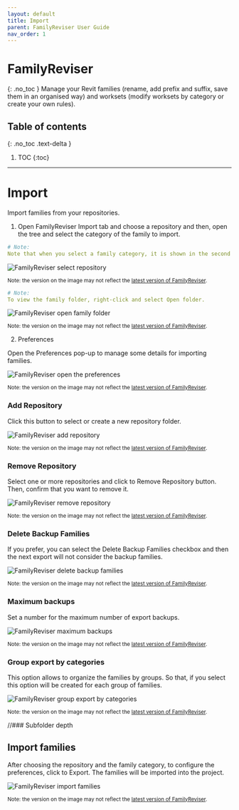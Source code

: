 ```yaml
---
layout: default
title: Import
parent: FamilyReviser User Guide
nav_order: 1
---
```


# FamilyReviser
{: .no_toc }
Manage your Revit families (rename, add prefix and suffix, save them in an organised way) and worksets (modify worksets by category or create your own rules).
## Table of contents
{: .no_toc .text-delta }

1. TOC
{:toc}

---

# Import

Import families from your repositories.

1. Open FamilyReviser Import tab and choose a repository and then, open the tree and select the category of the family to import.

```yaml
# Note:
Note that when you select a family category, it is shown in the second table. You can select specific families to import them into the project.
```

![FamilyReviser select repository](../../assets\images\FR-Im-SelectRepository.gif)

<sub>Note: the version on the image may not reflect the [latest version of FamilyReviser](https://diroots.com/revit-plugins/manage-revit-families-and-worksets-with-familyreviser/).</sub>

```yaml
# Note:
To view the family folder, right-click and select Open folder.
```

![FamilyReviser open family folder](../../assets\images\FR-Im-OpenFolder.png)

<sub>Note: the version on the image may not reflect the [latest version of FamilyReviser](https://diroots.com/revit-plugins/manage-revit-families-and-worksets-with-familyreviser/).</sub>

2. Preferences

Open the Preferences pop-up to manage some details for importing families.

![FamilyReviser open the preferences](../../assets\images\FR-Im-Preferences.gif)

<sub>Note: the version on the image may not reflect the [latest version of FamilyReviser](https://diroots.com/revit-plugins/manage-revit-families-and-worksets-with-familyreviser/).</sub>

### Add Repository

Click this button to select or create a new repository folder.

![FamilyReviser add repository](../../assets\images\FR-Im-AddRepository.gif)

<sub>Note: the version on the image may not reflect the [latest version of FamilyReviser](https://diroots.com/revit-plugins/manage-revit-families-and-worksets-with-familyreviser/).</sub>

### Remove Repository

Select one or more repositories and click to Remove Repository button. Then, confirm that you want to remove it.

![FamilyReviser remove repository](../../assets\images\FR-Im-RemoveRepository.gif)

<sub>Note: the version on the image may not reflect the [latest version of FamilyReviser](https://diroots.com/revit-plugins/manage-revit-families-and-worksets-with-familyreviser/).</sub>

### Delete Backup Families

If you prefer, you can select the Delete Backup Families checkbox and then the next export will not consider the backup families.

![FamilyReviser delete backup families](../../assets\images\FR-Im-DeleteBackup.png)

<sub>Note: the version on the image may not reflect the [latest version of FamilyReviser](https://diroots.com/revit-plugins/manage-revit-families-and-worksets-with-familyreviser/).</sub>

### Maximum backups

Set a number for the maximum number of export backups.

![FamilyReviser maximum backups](../../assets\images\FR-Im-MaxBackup.png)

<sub>Note: the version on the image may not reflect the [latest version of FamilyReviser](https://diroots.com/revit-plugins/manage-revit-families-and-worksets-with-familyreviser/).</sub>

### Group export by categories

This option allows to organize the families by groups. So that, if you select this option will be created for each group of families.

![FamilyReviser group export by categories](../../assets\images\FR-Im-GroupExport.png)

<sub>Note: the version on the image may not reflect the [latest version of FamilyReviser](https://diroots.com/revit-plugins/manage-revit-families-and-worksets-with-familyreviser/).</sub>

//### Subfolder depth

## Import families

After choosing the repository and the family category, to configure the preferences, click to Export.
The families will be imported into the project.

![FamilyReviser import families](../../assets\images\FR-Im-ImportFamily.gif)

<sub>Note: the version on the image may not reflect the [latest version of FamilyReviser](https://diroots.com/revit-plugins/manage-revit-families-and-worksets-with-familyreviser/).</sub>